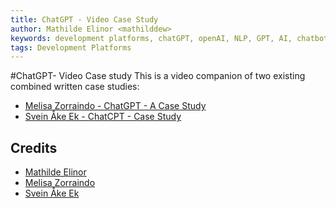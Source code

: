 ```yaml
---
title: ChatGPT - Video Case Study
author: Mathilde Elinor <mathilddew>
keywords: development platforms, chatGPT, openAI, NLP, GPT, AI, chatbot
tags: Development Platforms
---
```


#ChatGPT- Video Case study
This is a video companion of two existing combined written case studies:
- [Melisa Zorraindo - ChatGPT - A Case Study](https://github.com/NoroffFEU/development-platforms/blob/37913e89e863df4fcac5503624b6526f5bf71290/case-studies/openai/chatgpt/archive/chatGPT-case-study-Melisa-Zorraindo.md)
- [Svein Åke Ek - ChatCPT - Case Study](https://github.com/NoroffFEU/development-platforms/blob/37913e89e863df4fcac5503624b6526f5bf71290/case-studies/openai/chatgpt/archive/chatGPT-case-study.md)
  
## Credits
- [Mathilde Elinor](https://github.com/mathildeew)
- [Melisa Zorraindo](https://github.com/Melisa-Zorraindo)
- [Svein Åke Ek](https://github.com/akeek)
